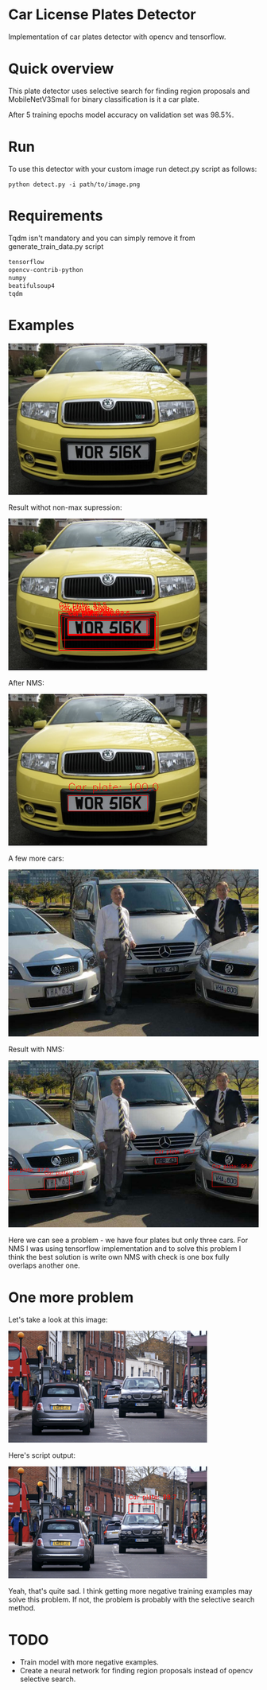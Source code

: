 # Car License Plates Detector

Implementation of car plates detector with opencv and tensorflow.

# Quick overview

This plate detector uses selective search for finding region proposals and MobileNetV3Small for binary classification is it a car plate.

After 5 training epochs model accuracy on validation set was 98.5%.

# Run

To use this detector with your custom image run detect.py script as follows:

``` 
python detect.py -i path/to/image.png
```

# Requirements
Tqdm isn't mandatory and you can simply remove it from generate_train_data.py script
```
tensorflow
opencv-contrib-python
numpy
beatifulsoup4
tqdm
```
# Examples

![A car](https://github.com/flash10042/Car-Plates-Detector/blob/main/examples/Car_11.png)

Result withot non-max supression:

![A lot rects](https://github.com/flash10042/Car-Plates-Detector/blob/main/examples/Car_11_no_nms.png)

After NMS:

![Only one rect](https://github.com/flash10042/Car-Plates-Detector/blob/main/examples/Car_11_with_nms.png)

A few more cars:

![Much more cars](https://github.com/flash10042/Car-Plates-Detector/blob/main/examples/Car_223.png)

Result with NMS:

![Three cars four plates](https://github.com/flash10042/Car-Plates-Detector/blob/main/examples/Car_223_with_nms.png)

Here we can see a problem - we have four plates but only three cars. For NMS I was using tensorflow implementation and 
to solve this problem I think the best solution is write own NMS with check is one box fully overlaps another one.

# One more problem

Let's take a look at this image:

![Two cars two plates](https://github.com/flash10042/Car-Plates-Detector/blob/main/examples/Car_71.png)

Here's script output:

![What?](https://github.com/flash10042/Car-Plates-Detector/blob/main/examples/Car_71_no_nms.png)

Yeah, that's quite sad. I think getting more negative training examples may solve this problem. 
If not, the problem is probably with the selective search method.

# TODO

* Train model with more negative examples.
* Create a neural network for finding region proposals instead of opencv selective search.
